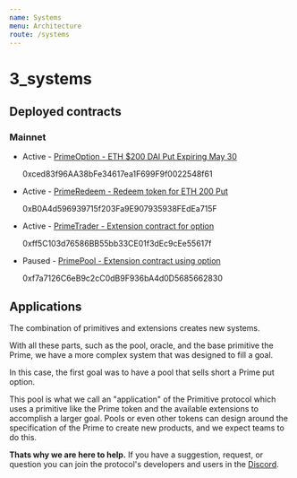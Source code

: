 ```yaml
---
name: Systems
menu: Architecture
route: /systems
---
```


# 3\_systems

## Deployed contracts

### Mainnet

* Active - [PrimeOption - ETH $200 DAI Put Expiring May 30](https://etherscan.io/address/0xced83f96aa38bfe34617ea1f699f9f0022548f61)

  0xced83f96AA38bFe34617ea1F699F9f0022548f61

* Active - [PrimeRedeem - Redeem token for ETH 200 Put](https://etherscan.io/address/0xb0a4d596939715f203fa9e907935938fedea715f)

  0xB0A4d596939715f203Fa9E907935938FEdEa715F

* Active - [PrimeTrader - Extension contract for option](https://etherscan.io/address/0xff5c103d76586bb55bb33ce01f3dec9cee55617f)

  0xff5C103d76586BB55bb33CE01f3dEc9cEe55617f

* Paused - [PrimePool - Extension contract using option](https://etherscan.io/address/0xf7a7126C6eB9c2cC0dB9F936bA4d0D5685662830)

  0xf7a7126C6eB9c2cC0dB9F936bA4d0D5685662830

## Applications

The combination of primitives and extensions creates new systems.

With all these parts, such as the pool, oracle, and the base primitive the Prime, we have a more complex system that was designed to fill a goal.

In this case, the first goal was to have a pool that sells short a Prime put option.

This pool is what we call an "application" of the Primitive protocol which uses a primitive like the Prime token and the available extensions to accomplish a larger goal. Pools or even other tokens can design around the specification of the Prime to create new products, and we expect teams to do this.

**Thats why we are here to help.** If you have a suggestion, request, or question you can join the protocol's developers and users in the [Discord](https://discord.gg/rzRwJ4K).

